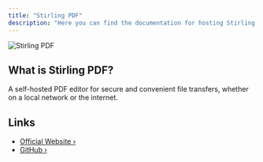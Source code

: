 ```yaml
---
title: "Stirling PDF"
description: "Here you can find the documentation for hosting Stirling PDF with Coolify."
---
```



![Stirling PDF](https://raw.githubusercontent.com/Stirling-Tools/Stirling-PDF/main/docs/stirling.png)

## What is Stirling PDF?

A self-hosted PDF editor for secure and convenient file transfers, whether on a local network or the internet.

## Links

- [Official Website ›](https://stirlingpdf.com)
- [GitHub ›](https://github.com/Stirling-Tools/Stirling-PDF)
